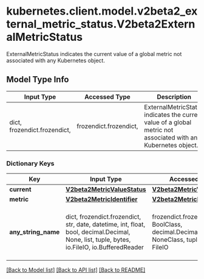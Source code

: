 # kubernetes.client.model.v2beta2_external_metric_status.V2beta2ExternalMetricStatus

ExternalMetricStatus indicates the current value of a global metric not associated with any Kubernetes object.

## Model Type Info
Input Type | Accessed Type | Description | Notes
------------ | ------------- | ------------- | -------------
dict, frozendict.frozendict,  | frozendict.frozendict,  | ExternalMetricStatus indicates the current value of a global metric not associated with any Kubernetes object. | 

### Dictionary Keys
Key | Input Type | Accessed Type | Description | Notes
------------ | ------------- | ------------- | ------------- | -------------
**current** | [**V2beta2MetricValueStatus**](V2beta2MetricValueStatus.md) | [**V2beta2MetricValueStatus**](V2beta2MetricValueStatus.md) |  | 
**metric** | [**V2beta2MetricIdentifier**](V2beta2MetricIdentifier.md) | [**V2beta2MetricIdentifier**](V2beta2MetricIdentifier.md) |  | 
**any_string_name** | dict, frozendict.frozendict, str, date, datetime, int, float, bool, decimal.Decimal, None, list, tuple, bytes, io.FileIO, io.BufferedReader | frozendict.frozendict, str, BoolClass, decimal.Decimal, NoneClass, tuple, bytes, FileIO | any string name can be used but the value must be the correct type | [optional]

[[Back to Model list]](../../README.md#documentation-for-models) [[Back to API list]](../../README.md#documentation-for-api-endpoints) [[Back to README]](../../README.md)

